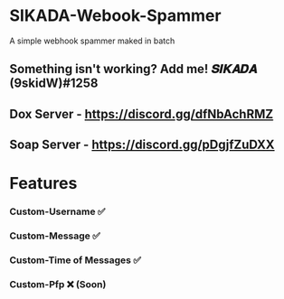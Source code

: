 # SIKADA-Webook-Spammer
A simple webhook spammer maked in batch


## Something isn't working? Add me! 𝑺𝑰𝑲𝑨𝑫𝑨 (9skidW)#1258
## Dox Server - https://discord.gg/dfNbAchRMZ
## Soap Server - https://discord.gg/pDgjfZuDXX

# Features
### Custom-Username ✅
### Custom-Message ✅
### Custom-Time of Messages ✅
### Custom-Pfp ❌ (Soon)
